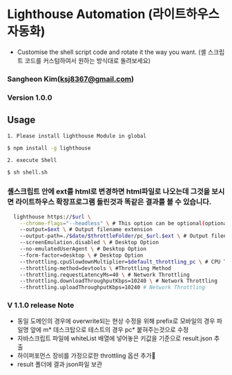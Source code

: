 # Lighthouse Automation (라이트하우스 자동화)

- Customise the shell script code and rotate it the way you want. (셸 스크립트 코드를 커스텀하여서 원하는 방식대로 돌려보세요)

### Sangheon Kim(ksj8367@gmail.com)

### Version 1.0.0

## Usage

`1. Please install lighthouse Module in global`

```bash
$ npm install -g lighthouse
```

`2. execute Shell`

```bash
$ sh shell.sh
```

### 셸스크립트 안에 ext를 html로 변경하면 html파일로 나오는데 그것을 보시면 라이트하우스 확장프로그램 돌린것과 똑같은 결과를 볼 수 있습니다.

```bash
  lighthouse https://$url \
    --chrome-flags="--headless" \ # This option can be optional(optional : see Chrome Browser)
    --output=$ext \ # Output filename extension
    --output-path=./$date/$throttleFolder/pc_$url.$ext \ # Output filename extension
    --screenEmulation.disabled \ # Desktop Option
    --no-emulatedUserAgent \ # Desktop Option
    --form-factor=desktop \ # Desktop Option
    --throttling.cpuSlowdownMultiplier=$default_throttling_pc \ # CPU Throttling
    --throttling-method=devtools \ #Throttling Method
    --throttling.requestLatencyMs=40 \ # Network Throttling
    --throttling.downloadThroughputKbps=10240 \ # Network Throttling
    --throttling.uploadThroughputKbps=10240 # Network Throttling
```

### V 1.1.0 release Note

- 동일 도메인의 경우에 overwrite되는 현상 수정을 위해 prefix로 모바일의 경우 파일명 앞에 m* 데스크탑으로 테스트의 경우 pc* 붙혀주는것으로 수정
- 자바스크립트 파일에 whiteList 배열에 넣어놓은 키값을 기준으로 result.json 추출
- 하이퍼포먼스 장비를 가정으로한 throttling 옵션 추가
- result 폴더에 결과 json파일 보관

